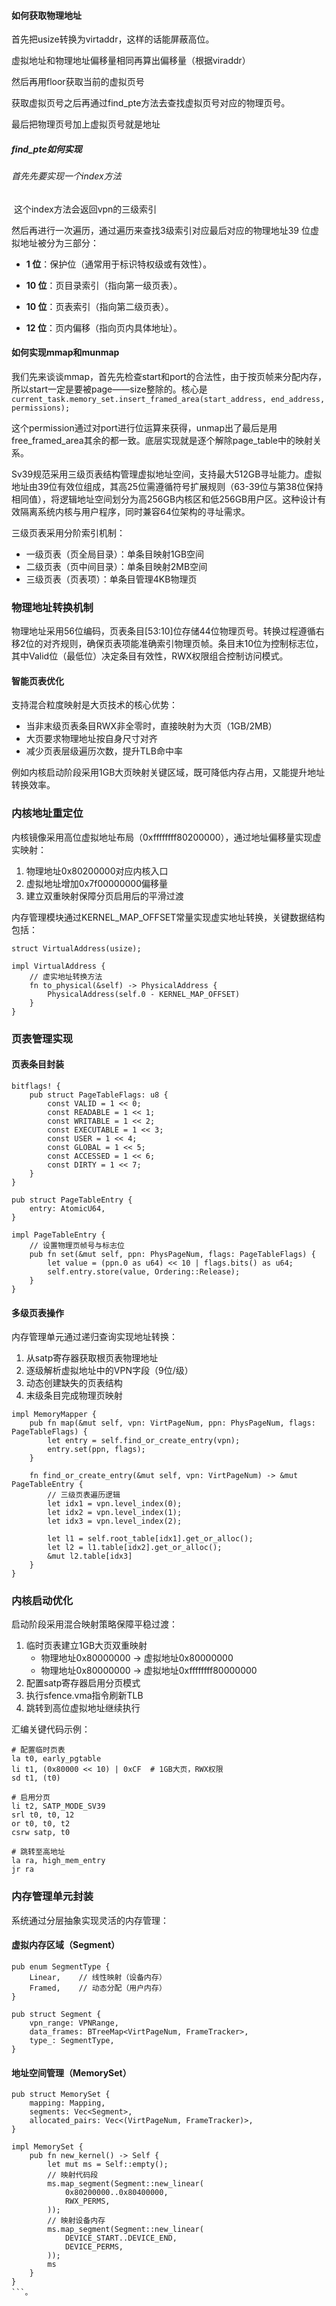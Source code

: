 #### 如何获取物理地址

首先把usize转换为virtaddr，这样的话能屏蔽高位。

虚拟地址和物理地址偏移量相同再算出偏移量（根据viraddr）

然后再用floor获取当前的虚拟页号

获取虚拟页号之后再通过find_pte方法去查找虚拟页号对应的物理页号。

最后把物理页号加上虚拟页号就是地址

##### find_pte如何实现

###### 首先先要实现一个index方法

​	这个index方法会返回vpn的三级索引

然后再进行一次遍历，通过遍历来查找3级索引对应最后对应的物理地址39 位虚拟地址被分为三部分：

- **1 位**：保护位（通常用于标识特权级或有效性）。

- **10 位**：页目录索引（指向第一级页表）。

- **10 位**：页表索引（指向第二级页表）。

- **12 位**：页内偏移（指向页内具体地址）。

  

  

#### 如何实现mmap和munmap

我们先来谈谈mmap，首先先检查start和port的合法性，由于按页帧来分配内存，所以start一定是要被page——size整除的。核心是 `current_task.memory_set.insert_framed_area(start_address, end_address, permissions);`

这个permission通过对port进行位运算来获得，unmap出了最后是用free_framed_area其余的都一致。底层实现就是逐个解除page_table中的映射关系。

Sv39规范采用三级页表结构管理虚拟地址空间，支持最大512GB寻址能力。虚拟地址由39位有效位组成，其高25位需遵循符号扩展规则（63-39位与第38位保持相同值），将逻辑地址空间划分为高256GB内核区和低256GB用户区。这种设计有效隔离系统内核与用户程序，同时兼容64位架构的寻址需求。

三级页表采用分阶索引机制：

- 一级页表（页全局目录）：单条目映射1GB空间
- 二级页表（页中间目录）：单条目映射2MB空间
- 三级页表（页表项）：单条目管理4KB物理页

### 物理地址转换机制

物理地址采用56位编码，页表条目[53:10]位存储44位物理页号。转换过程遵循右移2位的对齐规则，确保页表项能准确索引物理页帧。条目末10位为控制标志位，其中Valid位（最低位）决定条目有效性，RWX权限组合控制访问模式。

#### 智能页表优化

支持混合粒度映射是大页技术的核心优势：

- 当非末级页表条目RWX非全零时，直接映射为大页（1GB/2MB）
- 大页要求物理地址按自身尺寸对齐
- 减少页表层级遍历次数，提升TLB命中率

例如内核启动阶段采用1GB大页映射关键区域，既可降低内存占用，又能提升地址转换效率。

### 内核地址重定位

内核镜像采用高位虚拟地址布局（0xffffffff80200000），通过地址偏移量实现虚实映射：

1. 物理地址0x80200000对应内核入口
2. 虚拟地址增加0x7f00000000偏移量
3. 建立双重映射保障分页启用后的平滑过渡

内存管理模块通过KERNEL_MAP_OFFSET常量实现虚实地址转换，关键数据结构包括：

```
struct VirtualAddress(usize);

impl VirtualAddress {
    // 虚实地址转换方法
    fn to_physical(&self) -> PhysicalAddress {
        PhysicalAddress(self.0 - KERNEL_MAP_OFFSET)
    }
}
```

### 页表管理实现

#### 页表条目封装

```
bitflags! {
    pub struct PageTableFlags: u8 {
        const VALID = 1 << 0;
        const READABLE = 1 << 1;
        const WRITABLE = 1 << 2;
        const EXECUTABLE = 1 << 3;
        const USER = 1 << 4;
        const GLOBAL = 1 << 5;
        const ACCESSED = 1 << 6;
        const DIRTY = 1 << 7;
    }
}

pub struct PageTableEntry {
    entry: AtomicU64,
}

impl PageTableEntry {
    // 设置物理页帧号与标志位
    pub fn set(&mut self, ppn: PhysPageNum, flags: PageTableFlags) {
        let value = (ppn.0 as u64) << 10 | flags.bits() as u64;
        self.entry.store(value, Ordering::Release);
    }
}
```

#### 多级页表操作

内存管理单元通过递归查询实现地址转换：

1. 从satp寄存器获取根页表物理地址
2. 逐级解析虚拟地址中的VPN字段（9位/级）
3. 动态创建缺失的页表结构
4. 末级条目完成物理页映射

```
impl MemoryMapper {
    pub fn map(&mut self, vpn: VirtPageNum, ppn: PhysPageNum, flags: PageTableFlags) {
        let entry = self.find_or_create_entry(vpn);
        entry.set(ppn, flags);
    }

    fn find_or_create_entry(&mut self, vpn: VirtPageNum) -> &mut PageTableEntry {
        // 三级页表遍历逻辑
        let idx1 = vpn.level_index(0);
        let idx2 = vpn.level_index(1);
        let idx3 = vpn.level_index(2);
        
        let l1 = self.root_table[idx1].get_or_alloc();
        let l2 = l1.table[idx2].get_or_alloc();
        &mut l2.table[idx3]
    }
}
```

### 内核启动优化

启动阶段采用混合映射策略保障平稳过渡：

1. 临时页表建立1GB大页双重映射
   - 物理地址0x80000000 -> 虚拟地址0x80000000
   - 物理地址0x80000000 -> 虚拟地址0xffffffff80000000
2. 配置satp寄存器启用分页模式
3. 执行sfence.vma指令刷新TLB
4. 跳转到高位虚拟地址继续执行

汇编关键代码示例：

```
# 配置临时页表
la t0, early_pgtable
li t1, (0x80000 << 10) | 0xCF  # 1GB大页，RWX权限
sd t1, (t0)

# 启用分页
li t2, SATP_MODE_SV39
srl t0, t0, 12
or t0, t0, t2
csrw satp, t0

# 跳转至高地址
la ra, high_mem_entry
jr ra
```

### 内存管理单元封装

系统通过分层抽象实现灵活的内存管理：

#### 虚拟内存区域（Segment）

```
pub enum SegmentType {
    Linear,    // 线性映射（设备内存）
    Framed,    // 动态分配（用户内存）
}

pub struct Segment {
    vpn_range: VPNRange,
    data_frames: BTreeMap<VirtPageNum, FrameTracker>,
    type_: SegmentType,
}
```

#### 地址空间管理（MemorySet）

```
pub struct MemorySet {
    mapping: Mapping,
    segments: Vec<Segment>,
    allocated_pairs: Vec<(VirtPageNum, FrameTracker)>,
}

impl MemorySet {
    pub fn new_kernel() -> Self {
        let mut ms = Self::empty();
        // 映射代码段
        ms.map_segment(Segment::new_linear(
            0x80200000..0x80400000,
            RWX_PERMS,
        ));
        // 映射设备内存
        ms.map_segment(Segment::new_linear(
            DEVICE_START..DEVICE_END,
            DEVICE_PERMS,
        ));
        ms
    }
}
```。
